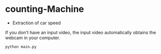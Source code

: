 # counting-Machine

- Extraction of car speed

 If you don't have an input video, the input video automatically obtains the webcam in your computer.
```
python main.py
```
